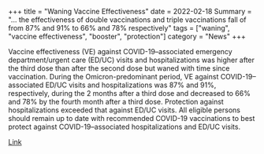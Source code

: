 +++
title = "Waning Vaccine Effectiveness"
date = 2022-02-18
Summary = "... the effectiveness of double vaccinations and triple vaccinations fall of from 87% and 91% to 66% and 78% respectively"
tags = ["waning", "vaccine effectiveness", "booster", "protection"]
category = "News"
+++

Vaccine effectiveness (VE) against COVID-19–associated emergency department/urgent care (ED/UC) visits and hospitalizations was higher after the third dose than after the second dose but waned with time since vaccination. During the Omicron-predominant period, VE against COVID-19–associated ED/UC visits and hospitalizations was 87% and 91%, respectively, during the 2 months after a third dose and decreased to 66% and 78% by the fourth month after a third dose. Protection against hospitalizations exceeded that against ED/UC visits. All eligible persons should remain up to date with recommended COVID-19 vaccinations to best protect against COVID-19–associated hospitalizations and ED/UC visits.

[Link](https://www.cdc.gov/mmwr/volumes/71/wr/mm7107e2.htm)

